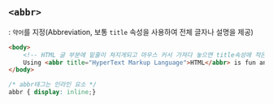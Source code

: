 ## ```<abbr>```

: ```약어```를 지정(Abbreviation, 보통 ```title``` 속성을 사용하여 전체 글자나 설명을 제공)

```html
<body>
    <!-- HTML 글 부분에 밑줄이 쳐지게되고 마우스 커서 가져다 놓으면 title속성에 적은 문구가 뜬다. -->
    Using <abbr title="HyperText Markup Language">HTML</abbr> is fun and easy!
</body>    
```

```css
/* abbr태그는 인라인 요소 */
abbr { display: inline;}
```